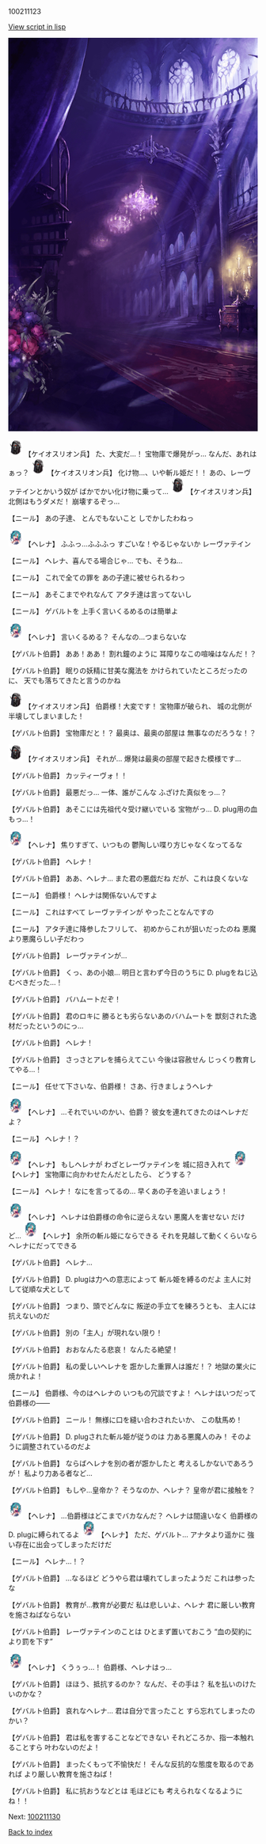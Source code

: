 100211123

[View script in lisp](../scripts/100211123.txt)

![300_devil_room.png](../images/backgrounds/300_devil_room.png)

<img src="../images/units/3820001.png" alt="3820001.png" height="34"/>
【ケイオスリオン兵】
た、大変だ…！
宝物庫で爆発がっ…
なんだ、あれはぁっ？

<img src="../images/units/3820001.png" alt="3820001.png" height="34"/>
【ケイオスリオン兵】
化け物…、いや斬ル姫だ！！
あの、レーヴァテインとかいう奴が
ばかでかい化け物に乗って…

<img src="../images/units/3820001.png" alt="3820001.png" height="34"/>
【ケイオスリオン兵】
北側はもうダメだ！
崩壊するぞっ…

【ニール】
あの子達、
とんでもないこと
しでかしたわねっ

<img src="../images/units/3302811.png" alt="3302811.png" height="34"/>
【ヘレナ】
ふふっ…ふふふっ
すごいな！やるじゃないか
レーヴァテイン

【ニール】
ヘレナ、喜んでる場合じゃ…
でも、そうね…

【ニール】
これで全ての罪を
あの子達に被せられるわっ

【ニール】
あそこまでやれなんて
アタチ達は言ってないし

【ニール】
ゲバルトを
上手く言いくるめるのは簡単よ

<img src="../images/units/3302811.png" alt="3302811.png" height="34"/>
【ヘレナ】
言いくるめる？
そんなの…つまらないな

【ゲバルト伯爵】
ああ！ああ！
割れ鐘のように
耳障りなこの喧噪はなんだ！？

【ゲバルト伯爵】
眠りの妖精に甘美な魔法を
かけられていたところだったのに、
天でも落ちてきたと言うのかね

<img src="../images/units/3820001.png" alt="3820001.png" height="34"/>
【ケイオスリオン兵】
伯爵様！大変です！
宝物庫が破られ、
城の北側が半壊してしまいました！

【ゲバルト伯爵】
宝物庫だと！？
最奥は、最奥の部屋は
無事なのだろうな！？

<img src="../images/units/3820001.png" alt="3820001.png" height="34"/>
【ケイオスリオン兵】
それが…
爆発は最奥の部屋で起きた模様です…

【ゲバルト伯爵】
カッティーヴォ！！

【ゲバルト伯爵】
最悪だっ…
一体、誰がこんな
ふざけた真似をっ…？

【ゲバルト伯爵】
あそこには先祖代々受け継いでいる
宝物がっ…
D. plug用の血もっ…！

<img src="../images/units/3302811.png" alt="3302811.png" height="34"/>
【ヘレナ】
焦りすぎて、いつもの
鬱陶しい喋り方じゃなくなってるな

【ゲバルト伯爵】
ヘレナ！

【ゲバルト伯爵】
ああ、ヘレナ…
また君の悪戯だね
だが、これは良くないな

【ニール】
伯爵様！
ヘレナは関係ないんですよ

【ニール】
これはすべて
レーヴァテインが
やったことなんですの

【ニール】
アタチ達に降参したフリして、
初めからこれが狙いだったのね
悪魔より悪魔らしい子だわっ

【ゲバルト伯爵】
レーヴァテインが…

【ゲバルト伯爵】
くっ、あの小娘…
明日と言わず今日のうちに
D. plugをねじ込むべきだった…！

【ゲバルト伯爵】
バハムートだぞ！

【ゲバルト伯爵】
君のロキに
勝るとも劣らないあのバハムートを
獣刻された逸材だったというのにっ…

【ゲバルト伯爵】
ヘレナ！

【ゲバルト伯爵】
さっさとアレを捕らえてこい
今後は容赦せん
じっくり教育してやる…！

【ニール】
任せて下さいな、伯爵様！
さあ、行きましょうヘレナ

<img src="../images/units/3302811.png" alt="3302811.png" height="34"/>
【ヘレナ】
…それでいいのかい、伯爵？
彼女を連れてきたのはヘレナだよ？

【ニール】
ヘレナ！？

<img src="../images/units/3302811.png" alt="3302811.png" height="34"/>
【ヘレナ】
もしヘレナが
わざとレーヴァテインを
城に招き入れて

<img src="../images/units/3302811.png" alt="3302811.png" height="34"/>
【ヘレナ】
宝物庫に向かわせたんだとしたら、
どうする？

【ニール】
ヘレナ！
なにを言ってるの…
早くあの子を追いましょう！

<img src="../images/units/3302811.png" alt="3302811.png" height="34"/>
【ヘレナ】
ヘレナは伯爵様の命令に逆らえない
悪魔人を害せない
だけど…

<img src="../images/units/3302811.png" alt="3302811.png" height="34"/>
【ヘレナ】
余所の斬ル姫にならできる
それを見越して動くくらいなら
ヘレナにだってできる

【ゲバルト伯爵】
ヘレナ…

【ゲバルト伯爵】
D. plugは力への意志によって
斬ル姫を縛るのだよ
主人に対して従順な犬として

【ゲバルト伯爵】
つまり、頭でどんなに
叛逆の手立てを練ろうとも、
主人には抗えないのだ

【ゲバルト伯爵】
別の「主人」が現れない限り！

【ゲバルト伯爵】
おおなんたる悲哀！
なんたる絶望！

【ゲバルト伯爵】
私の愛しいヘレナを
誑かした重罪人は誰だ！？
地獄の業火に焼かれよ！

【ニール】
伯爵様、今のはヘレナの
いつもの冗談ですよ！
ヘレナはいつだって伯爵様の――

【ゲバルト伯爵】
ニール！
無様に口を縫い合わされたいか、
この駄馬め！

【ゲバルト伯爵】
D. plugされた斬ル姫が従うのは
力ある悪魔人のみ！
そのように調整されているのだよ

【ゲバルト伯爵】
ならばヘレナを別の者が誑かしたと
考えるしかないであろうが！
私より力ある者など…

【ゲバルト伯爵】
もしや…皇帝か？
そうなのか、ヘレナ？
皇帝が君に接触を？

<img src="../images/units/3302811.png" alt="3302811.png" height="34"/>
【ヘレナ】
…伯爵様はどこまでバカなんだ？
ヘレナは間違いなく
伯爵様のD. plugに縛られてるよ

<img src="../images/units/3302811.png" alt="3302811.png" height="34"/>
【ヘレナ】
ただ、ゲバルト…
アナタより遥かに
強い存在に出会ってしまっただけだ

【ニール】
ヘレナ…！？

【ゲバルト伯爵】
…なるほど
どうやら君は壊れてしまったようだ
これは参ったな

【ゲバルト伯爵】
教育が…教育が必要だ
私は悲しいよ、ヘレナ
君に厳しい教育を施さねばならない

【ゲバルト伯爵】
レーヴァテインのことは
ひとまず置いておこう
“血の契約により罰を下す”

<img src="../images/units/3302811.png" alt="3302811.png" height="34"/>
【ヘレナ】
くうぅっ…！
伯爵様、ヘレナはっ…

【ゲバルト伯爵】
ほほう、抵抗するのか？
なんだ、その手は？
私を払いのけたいのかな？

【ゲバルト伯爵】
哀れなヘレナ…
君は自分で言ったこと
すら忘れてしまったのかい？

【ゲバルト伯爵】
君は私を害することなどできない
それどころか、指一本触れることすら
叶わないのだよ！

【ゲバルト伯爵】
まったくもって不愉快だ！
そんな反抗的な態度を取るのであれば
より厳しい教育を施さねば！

【ゲバルト伯爵】
私に抗おうなどとは
毛ほどにも
考えられなくなるようにね！！

Next: [100211130](100211130.md)

[Back to index](index.md)
